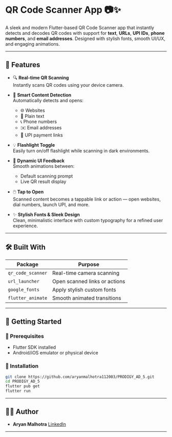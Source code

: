# QR Code Scanner App 📷✨  
A sleek and modern Flutter-based QR Code Scanner app that instantly detects and decodes QR codes with support for **text**, **URLs**, **UPI IDs**, **phone numbers**, and **email addresses**. Designed with stylish fonts, smooth UI/UX, and engaging animations.

---

## 🚀 Features

- 🔍 **Real-time QR Scanning**  
  Instantly scans QR codes using your device camera.

- 🧠 **Smart Content Detection**  
  Automatically detects and opens:
  - 🌐 Websites  
  - 📄 Plain text  
  - 📞 Phone numbers  
  - ✉️ Email addresses  
  - 💸 UPI payment links

- 💡 **Flashlight Toggle**  
  Easily turn on/off flashlight while scanning in dark environments.

- 🧭 **Dynamic UI Feedback**  
  Smooth animations between:
  - Default scanning prompt  
  - Live QR result display

- 🖱️ **Tap to Open**  
  Scanned content becomes a tappable link or action — open websites, dial numbers, launch UPI, and more.

- ✨ **Stylish Fonts & Sleek Design**  
  Clean, minimalistic interface with custom typography for a refined user experience.

---

## 🛠️ Built With

| Package            | Purpose                        |
|--------------------|--------------------------------|
| `qr_code_scanner`  | Real-time camera scanning      |
| `url_launcher`     | Open scanned links or actions  |
| `google_fonts`     | Apply stylish custom fonts     |
| `flutter_animate`  | Smooth animated transitions    |

---


## 📱 Getting Started

### 🚧 Prerequisites
- Flutter SDK installed
- Android/iOS emulator or physical device

### 🔧 Installation
```bash
git clone https://github.com/aryanmalhotra112003/PRODIGY_AD_5.git
cd PRODIGY_AD_5
flutter pub get
flutter run
````

---

## 👨‍💻 Author

* **Aryan Malhotra**
 [LinkedIn](https://linkedin.com/in/aryanmalhotra112003)

---

```
```
